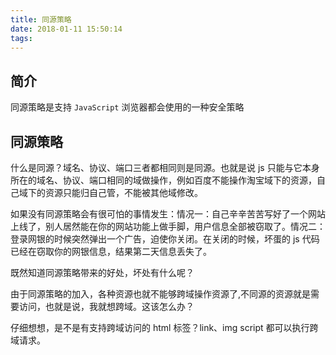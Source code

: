 ```yaml
---
title: 同源策略
date: 2018-01-11 15:50:14
tags:
---
```


## 简介

同源策略是支持 `JavaScript` 浏览器都会使用的一种安全策略

## 同源策略

什么是同源？域名、协议、端口三者都相同则是同源。也就是说 js 只能与它本身所在的域名、协议、端口相同的域做操作，例如百度不能操作淘宝域下的资源，自己域下的资源只能归自己管，不能被其他域修改。

如果没有同源策略会有很可怕的事情发生：情况一：自己辛辛苦苦写好了一个网站上线了，别人居然能在你的网站功能上做手脚，用户信息全部被窃取了。情况二：登录网银的时候突然弹出一个广告，迫使你关闭。在关闭的时候，坏蛋的 js 代码已经在窃取你的网银信息，结果第二天信息丢失了。

既然知道同源策略带来的好处，坏处有什么呢？

由于同源策略的加入，各种资源也就不能够跨域操作资源了,不同源的资源就是需要访问，也就是说，我就想跨域。这该怎么办？

仔细想想，是不是有支持跨域访问的 html 标签？link、img script 都可以执行跨域请求。
